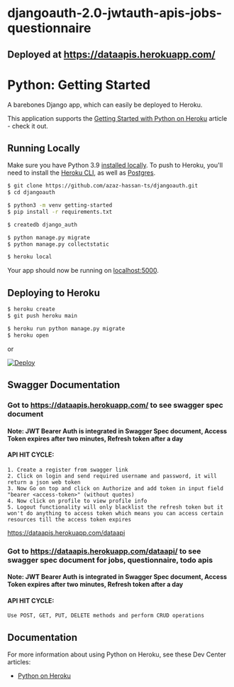# djangoauth-2.0-jwtauth-apis-jobs-questionnaire

## Deployed at https://dataapis.herokuapp.com/

# Python: Getting Started

A barebones Django app, which can easily be deployed to Heroku.

This application supports the [Getting Started with Python on Heroku](https://devcenter.heroku.com/articles/getting-started-with-python) article - check it out.

## Running Locally

Make sure you have Python 3.9 [installed locally](https://docs.python-guide.org/starting/installation/). To push to Heroku, you'll need to install the [Heroku CLI](https://devcenter.heroku.com/articles/heroku-cli), as well as [Postgres](https://devcenter.heroku.com/articles/heroku-postgresql#local-setup).

```sh
$ git clone https://github.com/azaz-hassan-ts/djangoauth.git
$ cd djangoauth

$ python3 -m venv getting-started
$ pip install -r requirements.txt

$ createdb django_auth

$ python manage.py migrate
$ python manage.py collectstatic

$ heroku local
```

Your app should now be running on [localhost:5000](http://localhost:5000/).

## Deploying to Heroku

```sh
$ heroku create
$ git push heroku main

$ heroku run python manage.py migrate
$ heroku open
```
or

[![Deploy](https://www.herokucdn.com/deploy/button.svg)](https://heroku.com/deploy)


## Swagger Documentation

### Got to https://dataapis.herokuapp.com/ to see swagger spec document
#### Note: JWT Bearer Auth is integrated in Swagger Spec document, Access Token expires after two minutes, Refresh token after a day
#### API HIT CYCLE:

```
1. Create a register from swagger link
2. Click on login and send required username and password, it will return a json web token
3. Now Go on top and click on Authorize and add token in input field "bearer <access-token>" (without quotes)
4. Now click on profile to view profile info
5. Logout functionality will only blacklist the refresh token but it won't do anything to access token which means you can access certain resources till the access token expires
```
https://dataapis.herokuapp.com/dataapi


### Got to https://dataapis.herokuapp.com/dataapi/ to see swagger spec document for jobs, questionnaire, todo apis
#### Note: JWT Bearer Auth is integrated in Swagger Spec document, Access Token expires after two minutes, Refresh token after a day
#### API HIT CYCLE:

```
Use POST, GET, PUT, DELETE methods and perform CRUD operations
```

## Documentation

For more information about using Python on Heroku, see these Dev Center articles:

- [Python on Heroku](https://devcenter.heroku.com/categories/python)


